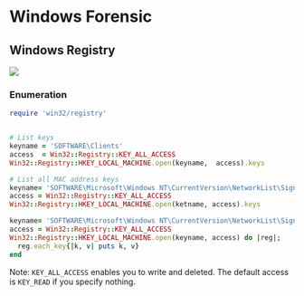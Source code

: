 # Windows Forensic

## Windows Registry

![](<../.gitbook/assets/win-foren\_\_winreg1 (4) (2) (1) (2).png>)

### Enumeration

```ruby
require 'win32/registry'


# List keys
keyname = 'SOFTWARE\Clients'
access  = Win32::Registry::KEY_ALL_ACCESS
Win32::Registry::HKEY_LOCAL_MACHINE.open(keyname,  access).keys

# List all MAC address keys
keyname= 'SOFTWARE\Microsoft\Windows NT\CurrentVersion\NetworkList\Signatures\Unmanaged' 
access = Win32::Registry::KEY_ALL_ACCESS
Win32::Registry::HKEY_LOCAL_MACHINE.open(ketname, access).keys

keyname= 'SOFTWARE\Microsoft\Windows NT\CurrentVersion\NetworkList\Signatures\Unmanaged' 
access = Win32::Registry::KEY_ALL_ACCESS
Win32::Registry::HKEY_LOCAL_MACHINE.open(keyname, access) do |reg|; 
  reg.each_key{|k, v| puts k, v}
end
```

Note: `KEY_ALL_ACCESS` enables you to write and deleted. The default access is `KEY_READ` if you specify nothing.
